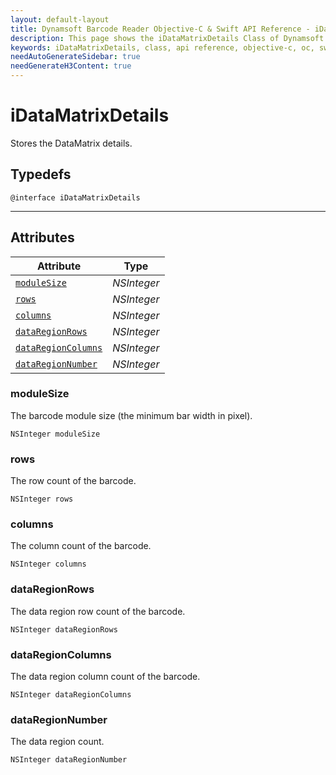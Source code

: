 ```yaml
---
layout: default-layout
title: Dynamsoft Barcode Reader Objective-C & Swift API Reference - iDataMatrixDetails Class
description: This page shows the iDataMatrixDetails Class of Dynamsoft Barcode Reader for iOS SDK.
keywords: iDataMatrixDetails, class, api reference, objective-c, oc, swift
needAutoGenerateSidebar: true
needGenerateH3Content: true
---
```



# iDataMatrixDetails

Stores the DataMatrix details.

## Typedefs

```objc
@interface iDataMatrixDetails
```  

---

## Attributes
  
| Attribute | Type |
|---------- | ---- |
| [`moduleSize`](#modulesize) | *NSInteger* |
| [`rows`](#rows) | *NSInteger* |
| [`columns`](#columns) | *NSInteger* |
| [`dataRegionRows`](#dataregionrows) | *NSInteger* |
| [`dataRegionColumns`](#dataregioncolumns) | *NSInteger* |
| [`dataRegionNumber`](#dataregionnumber) | *NSInteger* |

### moduleSize

The barcode module size (the minimum bar width in pixel).

```objc
NSInteger moduleSize
```

### rows

The row count of the barcode.

```objc
NSInteger rows
```

### columns

The column count of the barcode.

```objc
NSInteger columns
```

### dataRegionRows

The data region row count of the barcode.

```objc
NSInteger dataRegionRows
```

### dataRegionColumns

The data region column count of the barcode.

```objc
NSInteger dataRegionColumns
```

### dataRegionNumber

The data region count.

```objc
NSInteger dataRegionNumber
```
